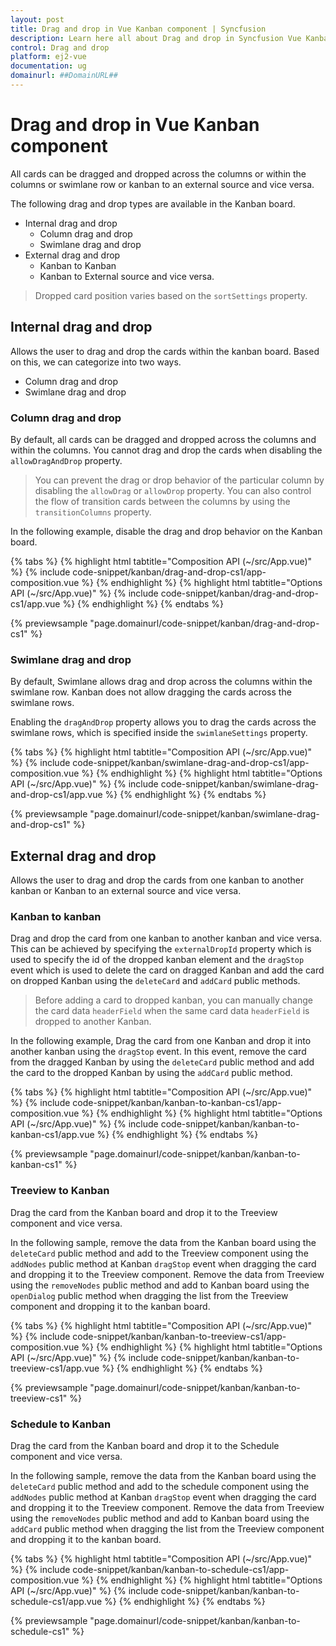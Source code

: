 ```yaml
---
layout: post
title: Drag and drop in Vue Kanban component | Syncfusion
description: Learn here all about Drag and drop in Syncfusion Vue Kanban component of Syncfusion Essential JS 2 and more.
control: Drag and drop 
platform: ej2-vue
documentation: ug
domainurl: ##DomainURL##
---
```


# Drag and drop in Vue Kanban component

All cards can be dragged and dropped across the columns or within the columns or swimlane row or kanban to an external source and vice versa.

The following drag and drop types are available in the Kanban board.

* Internal drag and drop
    * Column drag and drop
    * Swimlane drag and drop
* External drag and drop
    * Kanban to Kanban
    * Kanban to External source and vice versa.

> Dropped card position varies based on the `sortSettings` property.

## Internal drag and drop

Allows the user to drag and drop the cards within the kanban board. Based on this, we can categorize into two ways.

* Column drag and drop
* Swimlane drag and drop

### Column drag and drop

By default, all cards can be dragged and dropped across the columns and within the columns. You cannot drag and drop the cards when disabling the `allowDragAndDrop` property.

> You can prevent the drag or drop behavior of the particular column by disabling the `allowDrag` or `allowDrop` property.
> You can also control the flow of transition cards between the columns by using the `transitionColumns` property.

In the following example, disable the drag and drop behavior on the Kanban board.

{% tabs %}
{% highlight html tabtitle="Composition API (~/src/App.vue)" %}
{% include code-snippet/kanban/drag-and-drop-cs1/app-composition.vue %}
{% endhighlight %}
{% highlight html tabtitle="Options API (~/src/App.vue)" %}
{% include code-snippet/kanban/drag-and-drop-cs1/app.vue %}
{% endhighlight %}
{% endtabs %}
        
{% previewsample "page.domainurl/code-snippet/kanban/drag-and-drop-cs1" %}

### Swimlane drag and drop

By default, Swimlane allows drag and drop across the columns within the swimlane row. Kanban does not allow dragging the cards across the swimlane rows.

Enabling the `dragAndDrop` property allows you to drag the cards across the swimlane rows, which is specified inside the `swimlaneSettings` property.

{% tabs %}
{% highlight html tabtitle="Composition API (~/src/App.vue)" %}
{% include code-snippet/kanban/swimlane-drag-and-drop-cs1/app-composition.vue %}
{% endhighlight %}
{% highlight html tabtitle="Options API (~/src/App.vue)" %}
{% include code-snippet/kanban/swimlane-drag-and-drop-cs1/app.vue %}
{% endhighlight %}
{% endtabs %}
        
{% previewsample "page.domainurl/code-snippet/kanban/swimlane-drag-and-drop-cs1" %}

## External drag and drop

Allows the user to drag and drop the cards from one kanban to another kanban or Kanban to an external source and vice versa.

### Kanban to kanban

Drag and drop the card from one kanban to another kanban and vice versa. This can be achieved by specifying the `externalDropId` property which is used to specify the id of the dropped kanban element and the `dragStop` event which is used to delete the card on dragged Kanban and add the card on dropped Kanban using the `deleteCard` and `addCard` public methods.

> Before adding a card to dropped kanban, you can manually change the card data `headerField` when the same card data `headerField` is dropped to another Kanban.

In the following example, Drag the card from one Kanban and drop it into another kanban using the `dragStop` event. In this event, remove the card from the dragged Kanban by using the `deleteCard` public method and add the card to the dropped Kanban by using the `addCard` public method.

{% tabs %}
{% highlight html tabtitle="Composition API (~/src/App.vue)" %}
{% include code-snippet/kanban/kanban-to-kanban-cs1/app-composition.vue %}
{% endhighlight %}
{% highlight html tabtitle="Options API (~/src/App.vue)" %}
{% include code-snippet/kanban/kanban-to-kanban-cs1/app.vue %}
{% endhighlight %}
{% endtabs %}
        
{% previewsample "page.domainurl/code-snippet/kanban/kanban-to-kanban-cs1" %}

### Treeview to Kanban

Drag the card from the Kanban board and drop it to the Treeview component and vice versa.

In the following sample, remove the data from the Kanban board using the `deleteCard` public method and add to the Treeview component using the `addNodes` public method at Kanban `dragStop` event when dragging the card and dropping it to the Treeview component. Remove the data from Treeview using the `removeNodes` public method and add to Kanban board using the `openDialog` public method when dragging the list from the Treeview component and dropping it to the kanban board.

{% tabs %}
{% highlight html tabtitle="Composition API (~/src/App.vue)" %}
{% include code-snippet/kanban/kanban-to-treeview-cs1/app-composition.vue %}
{% endhighlight %}
{% highlight html tabtitle="Options API (~/src/App.vue)" %}
{% include code-snippet/kanban/kanban-to-treeview-cs1/app.vue %}
{% endhighlight %}
{% endtabs %}
        
{% previewsample "page.domainurl/code-snippet/kanban/kanban-to-treeview-cs1" %}

### Schedule to Kanban

Drag the card from the Kanban board and drop it to the Schedule component and vice versa.

In the following sample, remove the data from the Kanban board using the `deleteCard` public method and add to the schedule component using the `addNodes` public method at Kanban `dragStop` event when dragging the card and dropping it to the Treeview component. Remove the data from Treeview using the `removeNodes` public method and add to Kanban board using the `addCard` public method when dragging the list from the Treeview component and dropping it to the kanban board.

{% tabs %}
{% highlight html tabtitle="Composition API (~/src/App.vue)" %}
{% include code-snippet/kanban/kanban-to-schedule-cs1/app-composition.vue %}
{% endhighlight %}
{% highlight html tabtitle="Options API (~/src/App.vue)" %}
{% include code-snippet/kanban/kanban-to-schedule-cs1/app.vue %}
{% endhighlight %}
{% endtabs %}
        
{% previewsample "page.domainurl/code-snippet/kanban/kanban-to-schedule-cs1" %}